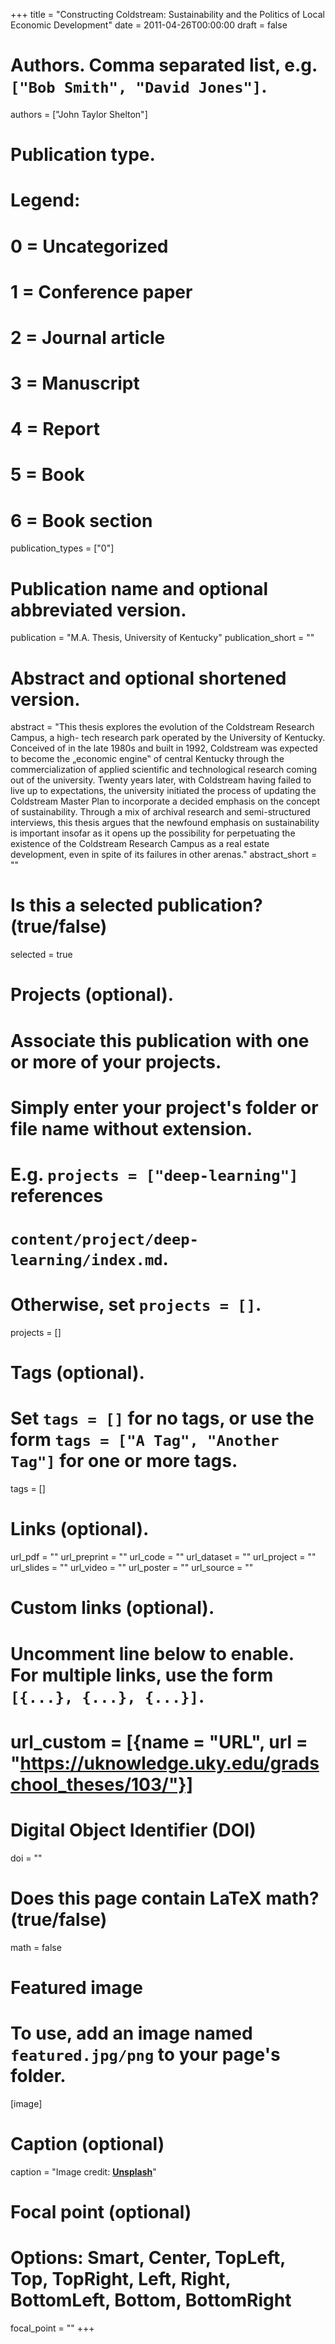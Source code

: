 +++
title = "Constructing Coldstream: Sustainability and the Politics of Local Economic Development"
date = 2011-04-26T00:00:00
draft = false

# Authors. Comma separated list, e.g. `["Bob Smith", "David Jones"]`.
authors = ["John Taylor Shelton"]

# Publication type.
# Legend:
# 0 = Uncategorized
# 1 = Conference paper
# 2 = Journal article
# 3 = Manuscript
# 4 = Report
# 5 = Book
# 6 = Book section
publication_types = ["0"]

# Publication name and optional abbreviated version.
publication = "M.A. Thesis, University of Kentucky"
publication_short = ""

# Abstract and optional shortened version.
abstract = "This thesis explores the evolution of the Coldstream Research Campus, a high- tech research park operated by the University of Kentucky. Conceived of in the late 1980s and built in 1992, Coldstream was expected to become the „economic engine‟ of central Kentucky through the commercialization of applied scientific and technological research coming out of the university. Twenty years later, with Coldstream having failed to live up to expectations, the university initiated the process of updating the Coldstream Master Plan to incorporate a decided emphasis on the concept of sustainability. Through a mix of archival research and semi-structured interviews, this thesis argues that the newfound emphasis on sustainability is important insofar as it opens up the possibility for perpetuating the existence of the Coldstream Research Campus as a real estate development, even in spite of its failures in other arenas."
abstract_short = ""

# Is this a selected publication? (true/false)
selected = true

# Projects (optional).
#   Associate this publication with one or more of your projects.
#   Simply enter your project's folder or file name without extension.
#   E.g. `projects = ["deep-learning"]` references 
#   `content/project/deep-learning/index.md`.
#   Otherwise, set `projects = []`.
projects = []

# Tags (optional).
#   Set `tags = []` for no tags, or use the form `tags = ["A Tag", "Another Tag"]` for one or more tags.
tags = []

# Links (optional).
url_pdf = ""
url_preprint = ""
url_code = ""
url_dataset = ""
url_project = ""
url_slides = ""
url_video = ""
url_poster = ""
url_source = ""

# Custom links (optional).
#   Uncomment line below to enable. For multiple links, use the form `[{...}, {...}, {...}]`.
# url_custom = [{name = "URL", url = "https://uknowledge.uky.edu/gradschool_theses/103/"}]

# Digital Object Identifier (DOI)
doi = ""

# Does this page contain LaTeX math? (true/false)
math = false

# Featured image
# To use, add an image named `featured.jpg/png` to your page's folder. 
[image]
  # Caption (optional)
  caption = "Image credit: [**Unsplash**](https://unsplash.com/photos/pLCdAaMFLTE)"

  # Focal point (optional)
  # Options: Smart, Center, TopLeft, Top, TopRight, Left, Right, BottomLeft, Bottom, BottomRight
  focal_point = ""
+++

